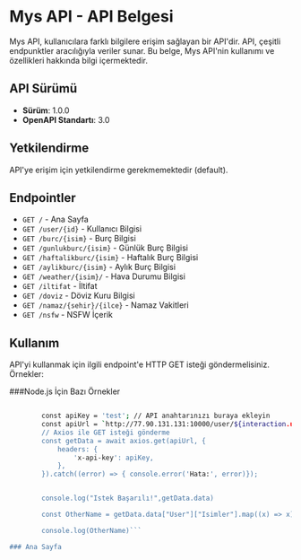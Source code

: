 # Mys API - API Belgesi

Mys API, kullanıcılara farklı bilgilere erişim sağlayan bir API'dir. API, çeşitli endpunktler aracılığıyla veriler sunar. Bu belge, Mys API'nin kullanımı ve özellikleri hakkında bilgi içermektedir.

## API Sürümü

- **Sürüm**: 1.0.0
- **OpenAPI Standartı**: 3.0

## Yetkilendirme

API'ye erişim için yetkilendirme gerekmemektedir (default).

## Endpointler

- `GET /` - Ana Sayfa
- `GET /user/{id}` - Kullanıcı Bilgisi
- `GET /burc/{isim}` - Burç Bilgisi
- `GET /gunlukburc/{isim}` - Günlük Burç Bilgisi
- `GET /haftalikburc/{isim}` - Haftalık Burç Bilgisi
- `GET /aylikburc/{isim}` - Aylık Burç Bilgisi
- `GET /weather/{isim}/` - Hava Durumu Bilgisi
- `GET /iltifat` - İltifat
- `GET /doviz` - Döviz Kuru Bilgisi
- `GET /namaz/{sehir}/{ilce}` - Namaz Vakitleri
- `GET /nsfw` - NSFW İçerik

## Kullanım

API'yi kullanmak için ilgili endpoint'e HTTP GET isteği göndermelisiniz. Örnekler:

###Node.js İçin Bazı Örnekler

```bash

        const apiKey = 'test'; // API anahtarınızı buraya ekleyin
        const apiUrl = `http://77.90.131.131:10000/user/${interaction.user.id}`; // İstek atılacak API URL'sini belirtin
        // Axios ile GET isteği gönderme
        const getData = await axios.get(apiUrl, {
            headers: {
                'x-api-key': apiKey,
            },
        }).catch((error) => { console.error('Hata:', error)});


        console.log("Istek Başarılı!",getData.data)

        const OtherName = getData.data["User"]["Isimler"].map((x) => x).join("\n");

        console.log(OtherName)```

### Ana Sayfa
